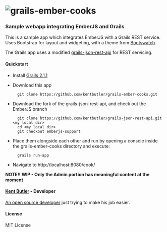 # ![grails-ember-cooks](https://github.com/kentbutler/grails-ember-cooks)

### Sample webapp integrating EmberJS and Grails

This is a sample app which integrates EmberJS with a Grails REST service. Uses Bootstrap for layout and widgeting, with a theme from [Bootswatch](http://bootswatch.com/).

The Grails app uses a modified [grails-json-rest-api](https://github.com/kentbutler/grails-json-rest-api) for REST servicing.


#### Quickstart

* Install [Grails 2.1.1](http://grails.org/) 

* Download this app

        git clone https://github.com/kentbutler/grails-ember-cooks.git

* Download the fork of the grails-json-rest-api, and check out the EmberJS branch

        git clone https://github.com/kentbutler/grails-json-rest-api.git <my local dir>
        cd <my local dir>
        git checkout emberjs-support
        

* Place them alongside each other and run by opening a console inside the grails-ember-cooks directory and execute:

        grails run-app 

* Navigate to http://localhost:8080/cook/


**NOTE!! WIP - Only the Admin portion has meaningful content at the moment**


#### [Kent Butler](https://github.com/kentbutler) - Developer

[An open source developer](http://kentbutlercs.blogspot.hu/) just trying to make his job easier.


#### License

MIT License
